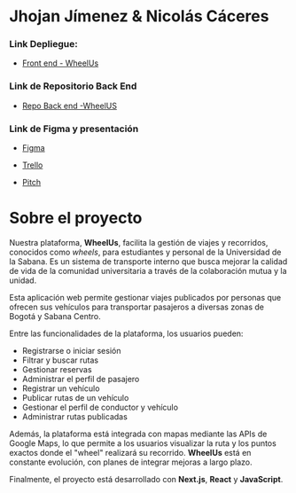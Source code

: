 # Jhojan Jímenez & Nicolás Cáceres

### Link Depliegue:
* [Front end - WheelUs](https://wheel-us-swart.vercel.app)

### Link de Repositorio Back End
* [Repo Back end -WheelUS](https://github.com/DSAW-2024-2/proyecto-final-be-thepaticos)

### Link de Figma y presentación

* [Figma](https://www.figma.com/design/QZJE7o6KroUE3g5uYbQlw9/Login?node-id=1-3&t=UIxMXuMIo6VLYons-1)

* [Trello](https://trello.com/invite/b/66e396dfbd737d855ceb4076/ATTI5218f1f95d5e265d2bde3815106b26858447B0BF/desarrollo-web-thepaticos)

* [Pitch](https://www.canva.com/design/DAGW4vFgf10/Pv4a3jUEWItJwBoERvOLyg/view?utm_content=DAGW4vFgf10&utm_campaign=designshare&utm_medium=link&utm_source=editor )

# Sobre el proyecto

Nuestra plataforma, **WheelUs**, facilita la gestión de viajes y recorridos, conocidos como *wheels*, para estudiantes y personal de la Universidad de la Sabana. Es un sistema de transporte interno que busca mejorar la calidad de vida de la comunidad universitaria a través de la colaboración mutua y la unidad.

Esta aplicación web permite gestionar viajes publicados por personas que ofrecen sus vehículos para transportar pasajeros a diversas zonas de Bogotá y Sabana Centro.

Entre las funcionalidades de la plataforma, los usuarios pueden:
* Registrarse o iniciar sesión
* Filtrar y buscar rutas
* Gestionar reservas
* Administrar el perfil de pasajero
* Registrar un vehículo
* Publicar rutas de un vehículo
* Gestionar el perfil de conductor y vehículo
* Administrar rutas publicadas

Además, la plataforma está integrada con mapas mediante las APIs de Google Maps, lo que permite a los usuarios visualizar la ruta y los puntos exactos donde el "wheel" realizará su recorrido. **WheelUs** está en constante evolución, con planes de integrar mejoras a largo plazo.

Finalmente, el proyecto está desarrollado con **Next.js**, **React** y **JavaScript**.